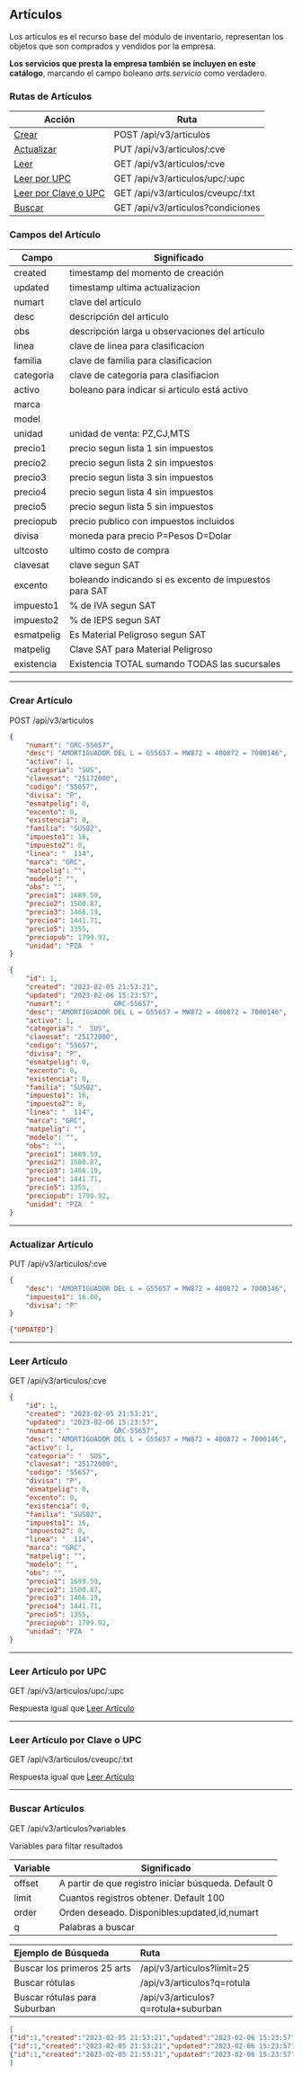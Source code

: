 ## Artículos

Los artículos es el recurso base del módulo de inventario, representan los objetos que son comprados y vendidos por la empresa.

**Los servicios que presta la empresa también se incluyen en este catálogo**, marcando el campo boleano *arts.servicio* como verdadero.

### Rutas de Artículos

| Acción                                                 | Ruta                               |
| ------------------------------------------------------ | ---------------------------------- |
| [Crear](#crear-artículo)                               | POST /api/v3/articulos             |
| [Actualizar](#actualizar-artículo)                     | PUT  /api/v3/articulos/:cve        |
| [Leer](#leer-artículo)                                 | GET  /api/v3/articulos/:cve        |
| [Leer por UPC](#leer-artículo-por-upc)                 | GET  /api/v3/articulos/upc/:upc    |
| [Leer por Clave o UPC](#leer-artículo-por-clave-o-upc) | GET  /api/v3/articulos/cveupc/:txt |
| [Buscar](#buscar-artículos)                            | GET  /api/v3/articulos?condiciones |


### Campos del Artículo

| Campo      | Significado                                            |
| ---------- | ------------------------------------------------------ |
| created    | timestamp del momento de creación                      |
| updated    | timestamp ultima actualizacion                         |
| numart     | clave del articulo                                     |
| desc       | descripción del articulo                               |
| obs        | descripción larga u observaciones del artículo         |
| linea      | clave de linea para clasificacion                      |
| familia    | clave de familia para clasificacion                    |
| categoria  | clave de categoria para clasifiacion                   |
| activo     | boleano para indicar si articulo está activo           |
| marca      |                                                        |
| model      |                                                        |
| unidad     | unidad de venta: PZ,CJ,MTS                             |
| precio1    | precio segun lista 1 sin impuestos                     |
| precio2    | precio segun lista 2 sin impuestos                     |
| precio3    | precio segun lista 3 sin impuestos                     |
| precio4    | precio segun lista 4 sin impuestos                     |
| precio5    | precio segun lista 5 sin impuestos                     |
| preciopub  | precio publico con impuestos incluidos                 |
| divisa     | moneda para precio P=Pesos D=Dolar                     |
| ultcosto   | ultimo costo de compra                                 |
| clavesat   | clave segun SAT                                        |
| excento    | boleando indicando si es excento de impuestos para SAT |
| impuesto1  | % de IVA segun SAT                                     |
| impuesto2  | % de IEPS segun SAT                                    |
| esmatpelig | Es Material Peligroso segun SAT                        |
| matpelig   | Clave SAT para Material Peligroso                      |
| existencia | Existencia TOTAL sumando TODAS las sucursales          |



---
### Crear Artículo

POST /api/v3/articulos  
```json
{
    "numart": "GRC-55657",
    "desc": "AMORTIGUADOR DEL L = G55657 = MW872 = 400872 = 7000146",
    "activo": 1,
    "categoria": "SUS",
    "clavesat": "25172000",
    "codigo": "55657",
    "divisa": "P",
    "esmatpelig": 0,
    "excento": 0,
    "existencia": 0,
    "familia": "SUS02",
    "impuesto1": 16,
    "impuesto2": 0,
    "linea": "  114",
    "marca": "GRC",
    "matpelig": "",
    "modelo": "",
    "obs": "",
    "precio1": 1689.59,
    "precio2": 1500.87,
    "precio3": 1466.19,
    "precio4": 1441.71,
    "precio5": 1355,
    "preciopub": 1799.92,
    "unidad": "PZA  "
}
```
```json
{
    "id": 1,
    "created": "2023-02-05 21:53:21",
    "updated": "2023-02-06 15:23:57",
    "numart": "           GRC-55657",
    "desc": "AMORTIGUADOR DEL L = G55657 = MW872 = 400872 = 7000146",
    "activo": 1,
    "categoria": "  SUS",
    "clavesat": "25172000",
    "codigo": "55657",
    "divisa": "P",
    "esmatpelig": 0,
    "excento": 0,
    "existencia": 0,
    "familia": "SUS02",
    "impuesto1": 16,
    "impuesto2": 0,
    "linea": "  114",
    "marca": "GRC",
    "matpelig": "",
    "modelo": "",
    "obs": "",
    "precio1": 1689.59,
    "precio2": 1500.87,
    "precio3": 1466.19,
    "precio4": 1441.71,
    "precio5": 1355,
    "preciopub": 1799.92,
    "unidad": "PZA  "
}
 ```



---
### Actualizar Artículo

PUT /api/v3/articulos/:cve
```json
{
    "desc": "AMORTIGUADOR DEL L = G55657 = MW872 = 400872 = 7000146",
    "impuesto1": 16.00,
    "divisa": "P"
}
```
```json
{"UPDATED"}
```



---
### Leer Artículo
GET /api/v3/articulos/:cve
```json
{
    "id": 1,
    "created": "2023-02-05 21:53:21",
    "updated": "2023-02-06 15:23:57",
    "numart": "           GRC-55657",
    "desc": "AMORTIGUADOR DEL L = G55657 = MW872 = 400872 = 7000146",
    "activo": 1,
    "categoria": "  SUS",
    "clavesat": "25172000",
    "codigo": "55657",
    "divisa": "P",
    "esmatpelig": 0,
    "excento": 0,
    "existencia": 0,
    "familia": "SUS02",
    "impuesto1": 16,
    "impuesto2": 0,
    "linea": "  114",
    "marca": "GRC",
    "matpelig": "",
    "modelo": "",
    "obs": "",
    "precio1": 1689.59,
    "precio2": 1500.87,
    "precio3": 1466.19,
    "precio4": 1441.71,
    "precio5": 1355,
    "preciopub": 1799.92,
    "unidad": "PZA  "
}
```



---
### Leer Artículo por UPC 
GET /api/v3/articulos/upc/:upc

Respuesta igual que [Leer Artículo](#leer-artículo)


---
### Leer Artículo por Clave o UPC
GET /api/v3/articulos/cveupc/:txt

Respuesta igual que [Leer Artículo](#leer-artículo)


---
### Buscar Artículos
GET /api/v3/articulos?variables

Variables para filtar resultados

| Variable | Significado                                          |
| :------- | ---------------------------------------------------- |
| offset   | A partir de que registro iniciar búsqueda. Default 0 |
| limit    | Cuantos registros obtener. Default 100               |
| order    | Orden deseado. Disponibles:updated,id,numart         |
| q        | Palabras a buscar                                    |


| Ejemplo de Búsqueda          | Ruta                                |
| :--------------------------- | :---------------------------------- |
| Buscar los primeros 25 arts  | /api/v3/articulos?limit=25          |
| Buscar rótulas               | /api/v3/articulos?q=rotula          |
| Buscar rótulas para Suburban | /api/v3/articulos?q=rotula+suburban |

```json
[
{"id":1,"created":"2023-02-05 21:53:21","updated":"2023-02-06 15:23:57","numart":"           GRC-55657","desc":"AMORTIGUADOR DEL L = G55657 = MW872 = 400872 = 7000146","activo":1,"categoria":"  SUS","clavesat":"25172000","codigo":"55657","divisa":"P","esmatpelig":0,"excento":0,"existencia":0,"familia":"SUS02","impuesto1":16,"impuesto2":0,"linea":"  114","marca":"GRC","matpelig":"","modelo":"","obs":"","precio1":1689.59,"precio2":1500.87,"precio3":1466.19,"precio4":1441.71,"precio5":1355,"preciopub":1799.92,"unidad":"PZA  "},
{"id":1,"created":"2023-02-05 21:53:21","updated":"2023-02-06 15:23:57","numart":"           GRC-55657","desc":"AMORTIGUADOR DEL L = G55657 = MW872 = 400872 = 7000146","activo":1,"categoria":"  SUS","clavesat":"25172000","codigo":"55657","divisa":"P","esmatpelig":0,"excento":0,"existencia":0,"familia":"SUS02","impuesto1":16,"impuesto2":0,"linea":"  114","marca":"GRC","matpelig":"","modelo":"","obs":"","precio1":1689.59,"precio2":1500.87,"precio3":1466.19,"precio4":1441.71,"precio5":1355,"preciopub":1799.92,"unidad":"PZA  "},
{"id":1,"created":"2023-02-05 21:53:21","updated":"2023-02-06 15:23:57","numart":"           GRC-55657","desc":"AMORTIGUADOR DEL L = G55657 = MW872 = 400872 = 7000146","activo":1,"categoria":"  SUS","clavesat":"25172000","codigo":"55657","divisa":"P","esmatpelig":0,"excento":0,"existencia":0,"familia":"SUS02","impuesto1":16,"impuesto2":0,"linea":"  114","marca":"GRC","matpelig":"","modelo":"","obs":"","precio1":1689.59,"precio2":1500.87,"precio3":1466.19,"precio4":1441.71,"precio5":1355,"preciopub":1799.92,"unidad":"PZA  "},
]
```


